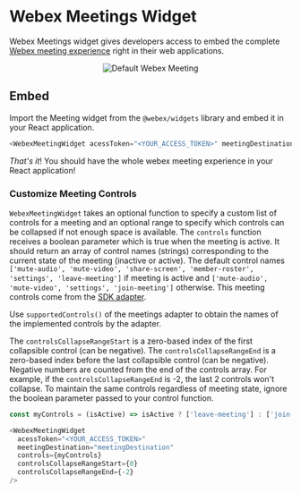 # Webex Meetings Widget

Webex Meetings widget gives developers access to embed the complete [Webex meeting experience](https://www.webex.com/video-conferencing) right in their web applications.

<p align="center">
  <img src="./WebexMeeting.gif" alt="Default Webex Meeting" />
</p>

## Embed

Import the Meeting widget from the `@webex/widgets` library and embed it in your React application.

```js
<WebexMeetingWidget acessToken="<YOUR_ACCESS_TOKEN>" meetingDestination="meetingDestination" />
```

_That's it_! You should have the whole webex meeting experience in your React application!

### Customize Meeting Controls

`WebexMeetingWidget` takes an optional function to specify a custom list of controls for a meeting and an optional range to specify which controls can be collapsed if not enough space is available. The `controls` function receives a boolean parameter which is true when the meeting is active. It should return an array of control names (strings) corresponding to the current state of the meeting (inactive or active). The default control names `['mute-audio', 'mute-video', 'share-screen', 'member-roster', 'settings', 'leave-meeting']` if meeting is active and `['mute-audio', 'mute-video', 'settings', 'join-meeting']` otherwise.
This meeting controls come from the [SDK adapter](https://github.com/webex/sdk-component-adapter).

Use `supportedControls()` of the meetings adapter to obtain the names of the implemented controls by the adapter.

The `controlsCollapseRangeStart` is a zero-based index of the first collapsible control (can be negative).
The `controlsCollapseRangeEnd` is a zero-based index before the last collapsible control (can be negative). Negative numbers are counted from the end of the controls array. For example, if the `controlsCollapseRangeEnd` is -2, the last 2 controls won't collapse.
To maintain the same controls regardless of meeting state, ignore the boolean parameter passed to your control function.

```js
const myControls = (isActive) => isActive ? ['leave-meeting'] : ['join-meeting'];

<WebexMeetingWidget
  acessToken="<YOUR_ACCESS_TOKEN>"
  meetingDestination="meetingDestination"
  controls={myControls}
  controlsCollapseRangeStart={0}
  controlsCollapseRangeEnd={-2}
/>
```
